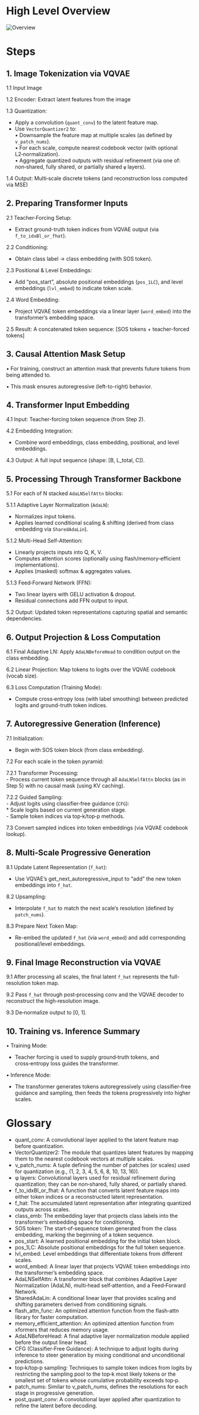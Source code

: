 # High Level Overview
![Overview](https://github.com/user-attachments/assets/2dba3ebb-52d6-4fb5-be5b-a23edd53ceb6)
    
# Steps

## 1. Image Tokenization via VQVAE

1.1 Input Image  

1.2 Encoder: Extract latent features from the image  

1.3 Quantization:  
  - Apply a convolution (`quant_conv`) to the latent feature map.  
  - Use `VectorQuantizer2` to:  
    • Downsample the feature map at multiple scales (as defined by `v_patch_nums`).  
    • For each scale, compute nearest codebook vector (with optional L2‑normalization).  
    • Aggregate quantized outputs with residual refinement (via one of: non‑shared, fully shared, or partially shared `φ` layers).  

1.4 Output: Multi‑scale discrete tokens (and reconstruction loss computed via MSE)  

## 2. Preparing Transformer Inputs

2.1 Teacher‑Forcing Setup:  
  - Extract ground-truth token indices from VQVAE output (via `f_to_idxBl_or_fhat`).  

2.2 Conditioning:  
  - Obtain class label → class embedding (with SOS token).  

2.3 Positional & Level Embeddings:  
  - Add “pos_start”, absolute positional embeddings (`pos_1LC`), and level embeddings (`lvl_embed`) to indicate token scale.  

2.4 Word Embedding:  
  - Project VQVAE token embeddings via a linear layer (`word_embed`) into the transformer’s embedding space.  

2.5 Result: A concatenated token sequence: [SOS tokens + teacher-forced tokens]  

## 3. Causal Attention Mask Setup

• For training, construct an attention mask that prevents future tokens from being attended to.  

• This mask ensures autoregressive (left-to-right) behavior.  

## 4. Transformer Input Embedding 

4.1 Input: Teacher-forcing token sequence (from Step 2).  

4.2 Embedding Integration:  
  - Combine word embeddings, class embedding, positional, and level embeddings.  

4.3 Output: A full input sequence (shape: [B, L_total, C]).  

## 5. Processing Through Transformer Backbone

5.1 For each of N stacked `AdaLNSelfAttn` blocks:  

5.1.1 Adaptive Layer Normalization (`AdaLN`):  
   - Normalizes input tokens.  
   - Applies learned conditional scaling & shifting (derived from class embedding via `SharedAdaLin`).  

5.1.2 Multi-Head Self-Attention:  
   - Linearly projects inputs into Q, K, V.  
   - Computes attention scores (optionally using flash/memory‑efficient implementations).  
   - Applies (masked) softmax & aggregates values.  

5.1.3 Feed‑Forward Network (FFN):  
   - Two linear layers with GELU activation & dropout.  
   - Residual connections add FFN output to input.  

5.2 Output: Updated token representations capturing spatial and semantic dependencies.  

## 6. Output Projection & Loss Computation

6.1 Final Adaptive LN: Apply `AdaLNBeforeHead` to condition output on the class embedding.  

6.2 Linear Projection: Map tokens to logits over the VQVAE codebook (vocab size).  

6.3 Loss Computation (Training Mode):  
  - Compute cross‑entropy loss (with label smoothing) between predicted logits and ground-truth token indices.  

## 7. Autoregressive Generation (Inference)

7.1 Initialization:  
  - Begin with SOS token block (from class embedding).  

7.2 For each scale in the token pyramid:  

7.2.1 Transformer Processing:  
     - Process current token sequence through all `AdaLNSelfAttn` blocks (as in Step 5) with no causal mask (using KV caching).  

 7.2.2 Guided Sampling:  
     - Adjust logits using classifier‑free guidance (`CFG`):  
       * Scale logits based on current generation stage.  
     - Sample token indices via top‑k/top‑p methods.  

7.3 Convert sampled indices into token embeddings (via VQVAE codebook lookup).  


## 8. Multi‑Scale Progressive Generation 

8.1 Update Latent Representation (`f_hat`):  
  - Use VQVAE’s get_next_autoregressive_input to “add” the new token embeddings into `f_hat`.  

8.2 Upsampling:  
  - Interpolate `f_hat` to match the next scale’s resolution (defined by `patch_nums`).  

8.3 Prepare Next Token Map:  
  - Re-embed the updated `f_hat` (via `word_embed`) and add corresponding positional/level embeddings.  

## 9. Final Image Reconstruction via VQVAE  

9.1 After processing all scales, the final latent `f_hat` represents the full-resolution token map.  

9.2 Pass `f_hat` through post‑processing conv and the VQVAE decoder to reconstruct the high‑resolution image.  

9.3 De‑normalize output to [0, 1].  

## 10. Training vs. Inference Summary

• Training Mode:  
  - Teacher forcing is used to supply ground‑truth tokens, and cross‑entropy loss guides the transformer.  

• Inference Mode:  
  - The transformer generates tokens autoregressively using classifier‑free guidance and sampling, then feeds the tokens progressively into higher scales.


# Glossary
* quant_conv: A convolutional layer applied to the latent feature map before quantization.
* VectorQuantizer2: The module that quantizes latent features by mapping them to the nearest codebook vectors at multiple scales.
* v_patch_nums: A tuple defining the number of patches (or scales) used for quantization (e.g., (1, 2, 3, 4, 5, 6, 8, 10, 13, 16)).
* φ layers: Convolutional layers used for residual refinement during quantization; they can be non‑shared, fully shared, or partially shared.
* f_to_idxBl_or_fhat: A function that converts latent feature maps into either token indices or a reconstructed latent representation.
* f_hat: The accumulated latent representation after integrating quantized outputs across scales.
* class_emb: The embedding layer that projects class labels into the transformer’s embedding space for conditioning.
* SOS token: The start‑of‑sequence token generated from the class embedding, marking the beginning of a token sequence.
* pos_start: A learned positional embedding for the initial token block.
* pos_1LC: Absolute positional embeddings for the full token sequence.
* lvl_embed: Level embeddings that differentiate tokens from different scales.
* word_embed: A linear layer that projects VQVAE token embeddings into the transformer’s embedding space.
* AdaLNSelfAttn: A transformer block that combines Adaptive Layer Normalization (AdaLN), multi‑head self‑attention, and a Feed‑Forward Network.
* SharedAdaLin: A conditional linear layer that provides scaling and shifting parameters derived from conditioning signals.
* flash_attn_func: An optimized attention function from the flash‑attn library for faster computation.
* memory_efficient_attention: An optimized attention function from xformers that reduces memory usage.
* AdaLNBeforeHead: A final adaptive layer normalization module applied before the output linear head.
* CFG (Classifier‑Free Guidance): A technique to adjust logits during inference to steer generation by mixing conditional and unconditional predictions.
* top‑k/top‑p sampling: Techniques to sample token indices from logits by restricting the sampling pool to the top‑k most likely tokens or the smallest set of tokens whose cumulative probability exceeds top‑p.
* patch_nums: Similar to v_patch_nums, defines the resolutions for each stage in progressive generation.
* post_quant_conv: A convolutional layer applied after quantization to refine the latent before decoding.
